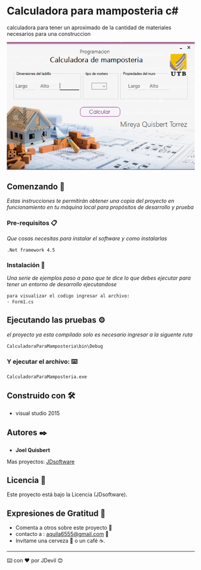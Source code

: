 # Calculadora para mamposteria c#

calculadora para tener un aproximado de la cantidad de materiales       necesarios para una construccion

![Screenshot](preview.png) 

## Comenzando 🚀

_Estas instrucciones te permitirán obtener una copia del proyecto en funcionamiento en tu máquina local para propósitos de desarrollo y prueba_


### Pre-requisitos 📋

_Que cosas necesitas para instalar el software y como instalarlas_

```
.Net framework 4.5
```

### Instalación 🔧

_Una serie de ejemplos paso a paso que te dice lo que debes ejecutar para tener un entorno de desarrollo ejecutandose_


```
para visualizar el codigo ingresar al archivo: 
- Form1.cs
```
## Ejecutando las pruebas ⚙️

_el proyecto ya esta compilado solo es necesario ingresar a la siguente ruta_

```
CalculadoraParaMamposteria\bin\Debug
```

### Y ejecutar el archivo: ⌨️

```
CalculadoraParaMamposteria.exe
```

## Construido con 🛠️

* visual studio 2015

## Autores ✒️

* **Joel Quisbert**

Mas proyectos: [JDsoftware](https://github.com/aquila6555)
## Licencia 📄

Este proyecto está bajo la Licencia (JDsoftware).

## Expresiones de Gratitud 🎁

* Comenta a otros sobre este proyecto 📢
* contacto a : aquila6555@gmail.com 📧
* Invitame una cerveza 🍺 o un café ☕. 

---
⌨️ con ❤️ por JDevil 😊
